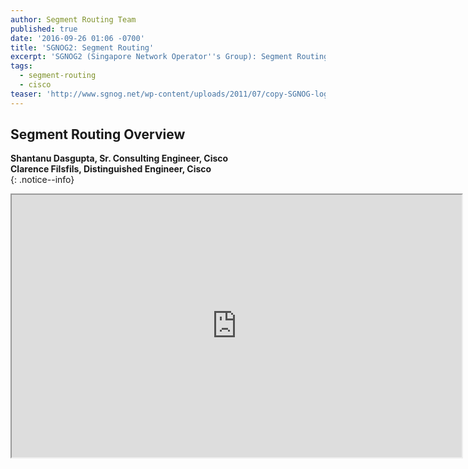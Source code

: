 ```yaml
---
author: Segment Routing Team
published: true
date: '2016-09-26 01:06 -0700'
title: 'SGNOG2: Segment Routing'
excerpt: 'SGNOG2 (Singapore Network Operator''s Group): Segment Routing Overview'
tags:
  - segment-routing
  - cisco
teaser: 'http://www.sgnog.net/wp-content/uploads/2011/07/copy-SGNOG-logo-400.png'
---
```


## Segment Routing Overview  

**Shantanu Dasgupta, Sr. Consulting Engineer, Cisco**  
**Clarence Filsfils, Distinguished Engineer, Cisco**  
{: .notice--info}  


<iframe src="https://docs.google.com/file/d/0B8Ws5Hhj8UoOVnlRYWNKYk02dFE/preview" width="720" height="420"></iframe>
